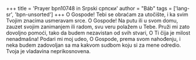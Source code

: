 +++
title = 'Prayer bpn10748 in Srpski српски'
author = "Báb"
tags = ['lang-sr', 'bpn-unsorted']
+++
O Gospode! Tebi se obraćam za utočište, i ka svim Tvojim znacima usmeravam srce.
O Gospode! Na putu ili u svom domu, zauzet svojim zanimanjem ili radom, svu veru polažem u Tebe.
Pruži mi zato dovoljno pomoći, tako da budem nezavistan od svih stvari,   O Ti čija je milost nenadmašna!
Podari mi moj udeo, O Gospode, prema svom nahođenju, i neka budem zadovoljan sa ma kakvom sudbom koju si za mene odredio.
Tvoja je vladavina neprikosnovena.
